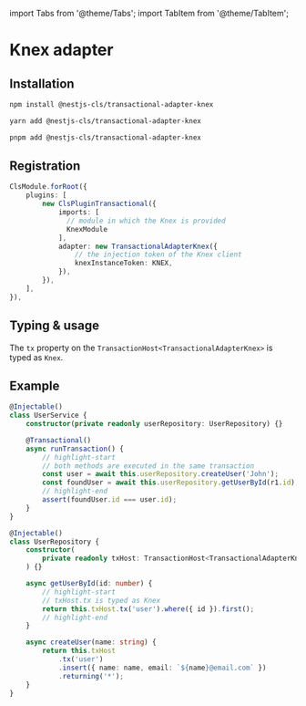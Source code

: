 import Tabs from '@theme/Tabs';
import TabItem from '@theme/TabItem';

# Knex adapter

## Installation

<Tabs>
<TabItem value="npm" label="npm" default>

```bash
npm install @nestjs-cls/transactional-adapter-knex
```

</TabItem>
<TabItem value="yarn" label="yarn">

```bash
yarn add @nestjs-cls/transactional-adapter-knex
```

</TabItem>
<TabItem value="pnpm" label="pnpm">

```bash
pnpm add @nestjs-cls/transactional-adapter-knex
```

</TabItem>
</Tabs>

## Registration

```ts
ClsModule.forRoot({
    plugins: [
        new ClsPluginTransactional({
            imports: [
              // module in which the Knex is provided
              KnexModule
            ],
            adapter: new TransactionalAdapterKnex({
                // the injection token of the Knex client
                knexInstanceToken: KNEX,
            }),
        }),
    ],
}),
```

## Typing & usage

The `tx` property on the `TransactionHost<TransactionalAdapterKnex>` is typed as `Knex`.

## Example

```ts title="user.service.ts"
@Injectable()
class UserService {
    constructor(private readonly userRepository: UserRepository) {}

    @Transactional()
    async runTransaction() {
        // highlight-start
        // both methods are executed in the same transaction
        const user = await this.userRepository.createUser('John');
        const foundUser = await this.userRepository.getUserById(r1.id);
        // highlight-end
        assert(foundUser.id === user.id);
    }
}
```

```ts title="user.repository.ts"
@Injectable()
class UserRepository {
    constructor(
        private readonly txHost: TransactionHost<TransactionalAdapterKnex>,
    ) {}

    async getUserById(id: number) {
        // highlight-start
        // txHost.tx is typed as Knex
        return this.txHost.tx('user').where({ id }).first();
        // highlight-end
    }

    async createUser(name: string) {
        return this.txHost
            .tx('user')
            .insert({ name: name, email: `${name}@email.com` })
            .returning('*');
    }
}
```
